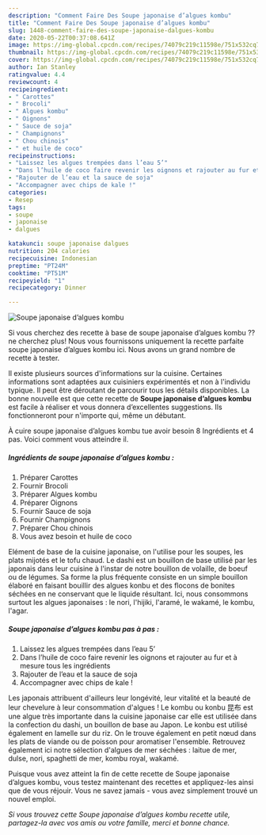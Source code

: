 ```yaml
---
description: "Comment Faire Des Soupe japonaise d’algues kombu"
title: "Comment Faire Des Soupe japonaise d’algues kombu"
slug: 1448-comment-faire-des-soupe-japonaise-dalgues-kombu
date: 2020-05-22T00:37:08.641Z
image: https://img-global.cpcdn.com/recipes/74079c219c11598e/751x532cq70/soupe-japonaise-dalgues-kombu-photo-principale-de-la-recette.jpg
thumbnail: https://img-global.cpcdn.com/recipes/74079c219c11598e/751x532cq70/soupe-japonaise-dalgues-kombu-photo-principale-de-la-recette.jpg
cover: https://img-global.cpcdn.com/recipes/74079c219c11598e/751x532cq70/soupe-japonaise-dalgues-kombu-photo-principale-de-la-recette.jpg
author: Ian Stanley
ratingvalue: 4.4
reviewcount: 4
recipeingredient:
- " Carottes"
- " Brocoli"
- " Algues kombu"
- " Oignons"
- " Sauce de soja"
- " Champignons"
- " Chou chinois"
- " et huile de coco"
recipeinstructions:
- "Laissez les algues trempées dans l’eau 5’"
- "Dans l’huile de coco faire revenir les oignons et rajouter au fur et à mesure tous les ingrédients"
- "Rajouter de l’eau et la sauce de soja"
- "Accompagner avec chips de kale !"
categories:
- Resep
tags:
- soupe
- japonaise
- dalgues

katakunci: soupe japonaise dalgues 
nutrition: 204 calories
recipecuisine: Indonesian
preptime: "PT24M"
cooktime: "PT51M"
recipeyield: "1"
recipecategory: Dinner

---
```



![Soupe japonaise d’algues kombu](https://img-global.cpcdn.com/recipes/74079c219c11598e/751x532cq70/soupe-japonaise-dalgues-kombu-photo-principale-de-la-recette.jpg)

Si vous cherchez des recette à base de soupe japonaise d’algues kombu ?? ne cherchez plus! Nous vous fournissons uniquement la recette parfaite soupe japonaise d’algues kombu ici. Nous avons un grand nombre de recette à tester.

Il existe plusieurs sources d'informations sur la cuisine. Certaines informations sont adaptées aux cuisiniers expérimentés et non à l'individu typique. Il peut être déroutant de parcourir tous les détails disponibles. La bonne nouvelle est que cette recette de <strong> Soupe japonaise d’algues kombu </strong> est facile à réaliser et vous donnera d’excellentes suggestions. Ils fonctionneront pour n'importe qui, même un débutant.

<!--inarticleads1-->

À cuire soupe japonaise d’algues kombu tue avoir besoin 8 Ingrédients et 4 pas. Voici comment vous atteindre il.

##### Ingrédients de soupe japonaise d’algues kombu :

1. Préparer  Carottes
1. Fournir  Brocoli
1. Préparer  Algues kombu
1. Préparer  Oignons
1. Fournir  Sauce de soja
1. Fournir  Champignons
1. Préparer  Chou chinois
1. Vous avez besoin  et huile de coco


Elément de base de la cuisine japonaise, on l&#39;utilise pour les soupes, les plats mijotés et le tofu chaud. Le dashi est un bouillon de base utilisé par les japonais dans leur cuisine à l&#39;instar de notre bouillon de volaille, de boeuf ou de légumes. Sa forme la plus fréquente consiste en un simple bouillon élaboré en faisant bouillir des algues konbu et des flocons de bonites séchées en ne conservant que le liquide résultant. Ici, nous consommons surtout les algues japonaises : le nori, l&#39;hijiki, l&#39;aramé, le wakamé, le kombu, l&#39;agar. 

<!--inarticleads2-->

##### Soupe japonaise d’algues kombu pas à pas :

1. Laissez les algues trempées dans l’eau 5’
1. Dans l’huile de coco faire revenir les oignons et rajouter au fur et à mesure tous les ingrédients
1. Rajouter de l’eau et la sauce de soja
1. Accompagner avec chips de kale !


Les japonais attribuent d&#39;ailleurs leur longévité, leur vitalité et la beauté de leur chevelure à leur consommation d&#39;algues ! Le kombu ou konbu 昆布 est une algue très importante dans la cuisine japonaise car elle est utilisée dans la confection du dashi, un bouillon de base au Japon. Le konbu est utilisé également en lamelle sur du riz. On le trouve également en petit nœud dans les plats de viande ou de poisson pour aromatiser l&#39;ensemble. Retrouvez également ici notre sélection d&#39;algues de mer séchées : laitue de mer, dulse, nori, spaghetti de mer, kombu royal, wakamé. 

<!--inarticleads1-->

<p>
Puisque vous avez atteint la fin de cette recette de Soupe japonaise d’algues kombu, vous testez maintenant des recettes et appliquez-les ainsi que de vous réjouir. Vous ne savez jamais - vous avez simplement trouvé un nouvel emploi.
</p>

<p>
<i>Si vous trouvez cette Soupe japonaise d’algues kombu recette utile, partagez-la avec vos amis ou votre famille, merci et bonne chance.</i>
</p>

